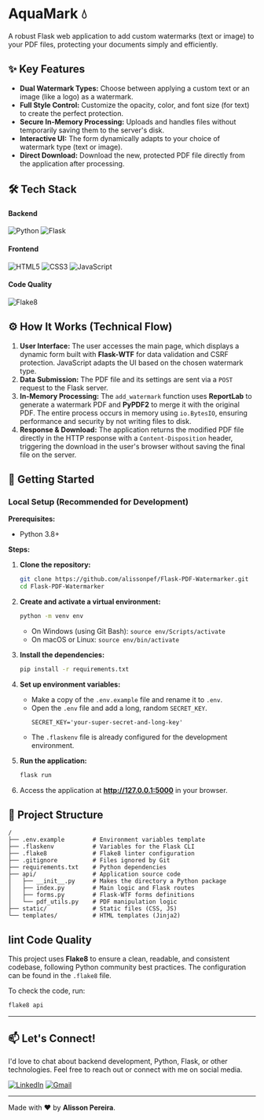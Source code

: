 # AquaMark 💧

A robust Flask web application to add custom watermarks (text or image) to your PDF files, protecting your documents simply and efficiently.

## ✨ Key Features

- **Dual Watermark Types:** Choose between applying a custom text or an image (like a logo) as a watermark.
- **Full Style Control:** Customize the opacity, color, and font size (for text) to create the perfect protection.
- **Secure In-Memory Processing:** Uploads and handles files without temporarily saving them to the server's disk.
- **Interactive UI:** The form dynamically adapts to your choice of watermark type (text or image).
- **Direct Download:** Download the new, protected PDF file directly from the application after processing.

## 🛠️ Tech Stack

#### Backend

![Python](https://img.shields.io/badge/Python-3776AB?style=for-the-badge&logo=python&logoColor=white)
![Flask](https://img.shields.io/badge/Flask-000000?style=for-the-badge&logo=flask&logoColor=white)

#### Frontend

![HTML5](https://img.shields.io/badge/HTML5-E34F26?style=for-the-badge&logo=html5&logoColor=white)
![CSS3](https://img.shields.io/badge/CSS3-1572B6?style=for-the-badge&logo=css3&logoColor=white)
![JavaScript](https://img.shields.io/badge/JavaScript-F7DF1E?style=for-the-badge&logo=javascript&logoColor=black)

#### Code Quality

![Flake8](https://img.shields.io/badge/Flake8-4B8BBE?style=for-the-badge&logo=python&logoColor=white)

## ⚙️ How It Works (Technical Flow)

1.  **User Interface:** The user accesses the main page, which displays a dynamic form built with **Flask-WTF** for data validation and CSRF protection. JavaScript adapts the UI based on the chosen watermark type.
2.  **Data Submission:** The PDF file and its settings are sent via a `POST` request to the Flask server.
3.  **In-Memory Processing:** The `add_watermark` function uses **ReportLab** to generate a watermark PDF and **PyPDF2** to merge it with the original PDF. The entire process occurs in memory using `io.BytesIO`, ensuring performance and security by not writing files to disk.
4.  **Response & Download:** The application returns the modified PDF file directly in the HTTP response with a `Content-Disposition` header, triggering the download in the user's browser without saving the final file on the server.

## 🚀 Getting Started

### Local Setup (Recommended for Development)

**Prerequisites:**

- Python 3.8+

**Steps:**

1.  **Clone the repository:**

    ```bash
    git clone https://github.com/alissonpef/Flask-PDF-Watermarker.git
    cd Flask-PDF-Watermarker
    ```

2.  **Create and activate a virtual environment:**

    ```bash
    python -m venv env
    ```

    - On Windows (using Git Bash): `source env/Scripts/activate`
    - On macOS or Linux: `source env/bin/activate`

3.  **Install the dependencies:**

    ```bash
    pip install -r requirements.txt
    ```

4.  **Set up environment variables:**

    - Make a copy of the `.env.example` file and rename it to `.env`.
    - Open the `.env` file and add a long, random `SECRET_KEY`.
      ```
      SECRET_KEY='your-super-secret-and-long-key'
      ```
    - The `.flaskenv` file is already configured for the development environment.

5.  **Run the application:**

    ```bash
    flask run
    ```

6.  Access the application at **http://127.0.0.1:5000** in your browser.

## 📁 Project Structure

```
/
├── .env.example        # Environment variables template
├── .flaskenv           # Variables for the Flask CLI
├── .flake8             # Flake8 linter configuration
├── .gitignore          # Files ignored by Git
├── requirements.txt    # Python dependencies
├── api/                # Application source code
│   ├── __init__.py     # Makes the directory a Python package
│   ├── index.py        # Main logic and Flask routes
│   ├── forms.py        # Flask-WTF forms definitions
│   └── pdf_utils.py    # PDF manipulation logic
├── static/             # Static files (CSS, JS)
└── templates/          # HTML templates (Jinja2)
```

## lint Code Quality

This project uses **Flake8** to ensure a clean, readable, and consistent codebase, following Python community best practices. The configuration can be found in the `.flake8` file.

To check the code, run:

```bash
flake8 api
```

---

## 📫 Let's Connect!

I'd love to chat about backend development, Python, Flask, or other technologies. Feel free to reach out or connect with me on social media.

[![LinkedIn](https://img.shields.io/badge/LinkedIn-%230077B5.svg?style=for-the-badge&logo=linkedin&logoColor=white)](https://www.linkedin.com/in/alisson-pereira-ferreira-45022623b/)
[![Gmail](https://img.shields.io/badge/Gmail-%23EA4335.svg?style=for-the-badge&logo=gmail&logoColor=white)](mailto:alissonpef@gmail.com)

---

Made with ❤️ by **Alisson Pereira**.
